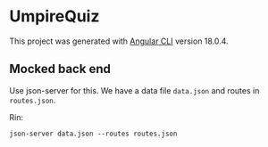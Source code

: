 # UmpireQuiz

This project was generated with [Angular CLI](https://github.com/angular/angular-cli) version 18.0.4.

## Mocked back end
Use json-server for this. We have a data file `data.json` and routes in `routes.json`.

Rin:
```console
json-server data.json --routes routes.json
```

